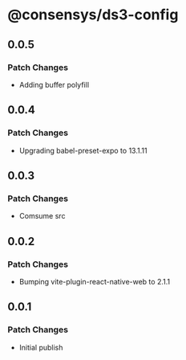 # @consensys/ds3-config

## 0.0.5

### Patch Changes

- Adding buffer polyfill

## 0.0.4

### Patch Changes

- Upgrading babel-preset-expo to 13.1.11

## 0.0.3

### Patch Changes

- Comsume src

## 0.0.2

### Patch Changes

- Bumping vite-plugin-react-native-web to 2.1.1

## 0.0.1

### Patch Changes

- Initial publish
